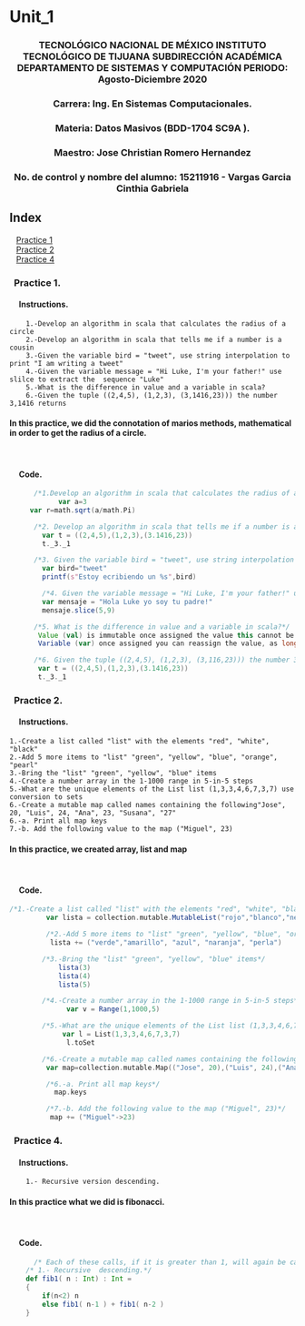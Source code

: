 # Unit_1

### <p align="center" > TECNOLÓGICO NACIONAL DE MÉXICO INSTITUTO TECNOLÓGICO DE TIJUANA SUBDIRECCIÓN ACADÉMICA DEPARTAMENTO DE SISTEMAS Y COMPUTACIÓN PERIODO: Agosto-Diciembre  2020</p>

###  <p align="center">  Carrera: Ing. En Sistemas Computacionales. 
### <p align="center"> Materia: 	Datos Masivos (BDD-1704 SC9A	).</p>

### <p align="center">  Maestro: Jose Christian Romero Hernandez	</p>
### <p align="center">  No. de control y nombre del alumno: 15211916 - Vargas Garcia Cinthia Gabriela</p>

## Index
&nbsp;&nbsp;&nbsp;[Practice 1](#practice-1)  
&nbsp;&nbsp;&nbsp;[Practice 2](#practice-2)  
&nbsp;&nbsp;&nbsp;[Practice 4](#practice-4)  


### &nbsp;&nbsp;Practice 1.

#### &nbsp;&nbsp;&nbsp;&nbsp; Instructions.
   
        1.-Develop an algorithm in scala that calculates the radius of a circle
        2.-Develop an algorithm in scala that tells me if a number is a cousin
        3.-Given the variable bird = "tweet", use string interpolation to print "I am writing a tweet"
        4.-Given the variable message = "Hi Luke, I'm your father!" use slilce to extract the  sequence "Luke"
        5.-What is the difference in value and a variable in scala?
        6.-Given the tuple ((2,4,5), (1,2,3), (3,1416,23))) the number 3,1416 returns
        
        
#### In this practice, we did  the connotation of marios methods, mathematical in order to get the radius of a circle.
     
</br>

#### &nbsp;&nbsp;&nbsp;&nbsp; Code.

```scala   
      /*1.Develop an algorithm in scala that calculates the radius of a circle*/
            var a=3
     var r=math.sqrt(a/math.Pi)        
```        
```scala     
      /*2. Develop an algorithm in scala that tells me if a number is a cousin*/
        var t = ((2,4,5),(1,2,3),(3.1416,23))
        t._3._1
``` 

```scala  
      /*3. Given the variable bird = "tweet", use string interpolation to print "I am writing a tweet"n*/
        var bird="tweet"
        printf(s"Estoy ecribiendo un %s",bird)
``` 

```scala   
        /*4. Given the variable message = "Hi Luke, I'm your father!" use slilce to extract the  sequence "Luke"*/
        var mensaje = "Hola Luke yo soy tu padre!"
        mensaje.slice(5,9)
``` 

```scala  
      /*5. What is the difference in value and a variable in scala?*/
       Value (val) is immutable once assigned the value this cannot be changed
       Variable (var) once assigned you can reassign the value, as long as the new value sea of the same type
``` 

```scala  
      /*6. Given the tuple ((2,4,5), (1,2,3), (3,116,23))) the number 3,141 returns*/
       var t = ((2,4,5),(1,2,3),(3.1416,23))
       t._3._1
``` 

### &nbsp;&nbsp;Practice 2.

#### &nbsp;&nbsp;&nbsp;&nbsp; Instructions.

    1.-Create a list called "list" with the elements "red", "white", "black"
    2.-Add 5 more items to "list" "green", "yellow", "blue", "orange", "pearl"
    3.-Bring the "list" "green", "yellow", "blue" items
    4.-Create a number array in the 1-1000 range in 5-in-5 steps
    5.-What are the unique elements of the List list (1,3,3,4,6,7,3,7) use conversion to sets
    6.-Create a mutable map called names containing the following"Jose", 20, "Luis", 24, "Ana", 23, "Susana", "27"
    6.-a. Print all map keys
    7.-b. Add the following value to the map ("Miguel", 23)



#### In this practice, we created array, list and map
     
</br>

#### &nbsp;&nbsp;&nbsp;&nbsp; Code.

```scala  
/*1.-Create a list called "list" with the elements "red", "white", "black"*/
         var lista = collection.mutable.MutableList("rojo","blanco","negro") 

``` 
```scala
         /*2.-Add 5 more items to "list" "green", "yellow", "blue", "orange", "pearl"*/
          lista += ("verde","amarillo", "azul", "naranja", "perla")

``` 

 ```scala
         /*3.-Bring the "list" "green", "yellow", "blue" items*/
             lista(3)
             lista(4)
             lista(5)
``` 

            
 ```scala
         /*4.-Create a number array in the 1-1000 range in 5-in-5 steps*/
               var v = Range(1,1000,5)
```                

 ```scala
         /*5.-What are the unique elements of the List list (1,3,3,4,6,7,3,7) use conversion to sets*/
              var l = List(1,3,3,4,6,7,3,7)
               l.toSet
```                

 ```scala
         /*6.-Create a mutable map called names containing the following"Jose", 20, "Luis", 24, "Ana", 23, "Susana", "27*/
          var map=collection.mutable.Map(("Jose", 20),("Luis", 24),("Ana", 23),("Susana", "27"))
```           

```scala
         /*6.-a. Print all map keys*/
           map.keys
```            

```scala
         /*7.-b. Add the following value to the map ("Miguel", 23)*/
          map += ("Miguel"->23)
```           

### &nbsp;&nbsp;Practice 4.

#### &nbsp;&nbsp;&nbsp;&nbsp; Instructions.

        1.- Recursive version descending.
       
#### In this practice what we did is fibonacci.

</br>

#### &nbsp;&nbsp;&nbsp;&nbsp; Code.

       
```scala
      /* Each of these calls, if it is greater than 1, will again be calling your previous    two.*/
    /* 1.- Recursive  descending.*/
    def fib1( n : Int) : Int =
    {
        if(n<2) n
        else fib1( n-1 ) + fib1( n-2 )
    }
```